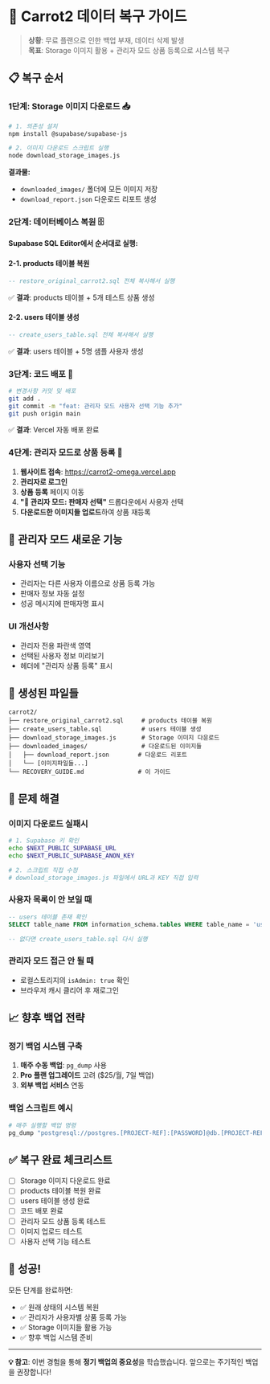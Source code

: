 # 🚨 Carrot2 데이터 복구 가이드

> **상황**: 무료 플랜으로 인한 백업 부재, 데이터 삭제 발생  
> **목표**: Storage 이미지 활용 + 관리자 모드 상품 등록으로 시스템 복구

## 📋 복구 순서

### **1단계: Storage 이미지 다운로드** 📥

```bash
# 1. 의존성 설치
npm install @supabase/supabase-js

# 2. 이미지 다운로드 스크립트 실행
node download_storage_images.js
```

**결과물:**
- `downloaded_images/` 폴더에 모든 이미지 저장
- `download_report.json` 다운로드 리포트 생성

### **2단계: 데이터베이스 복원** 🗄️

**Supabase SQL Editor에서 순서대로 실행:**

#### **2-1. products 테이블 복원**
```sql
-- restore_original_carrot2.sql 전체 복사해서 실행
```
✅ **결과**: products 테이블 + 5개 테스트 상품 생성

#### **2-2. users 테이블 생성**
```sql
-- create_users_table.sql 전체 복사해서 실행
```
✅ **결과**: users 테이블 + 5명 샘플 사용자 생성

### **3단계: 코드 배포** 🚀

```bash
# 변경사항 커밋 및 배포
git add .
git commit -m "feat: 관리자 모드 사용자 선택 기능 추가"
git push origin main
```

✅ **결과**: Vercel 자동 배포 완료

### **4단계: 관리자 모드로 상품 등록** 👑

1. **웹사이트 접속**: https://carrot2-omega.vercel.app
2. **관리자로 로그인** 
3. **상품 등록** 페이지 이동
4. **"👑 관리자 모드: 판매자 선택"** 드롭다운에서 사용자 선택
5. **다운로드한 이미지들 업로드**하여 상품 재등록

## 🎯 관리자 모드 새로운 기능

### **사용자 선택 기능**
- 관리자는 다른 사용자 이름으로 상품 등록 가능
- 판매자 정보 자동 설정
- 성공 메시지에 판매자명 표시

### **UI 개선사항**
- 관리자 전용 파란색 영역
- 선택된 사용자 정보 미리보기
- 헤더에 "관리자 상품 등록" 표시

## 📂 생성된 파일들

```
carrot2/
├── restore_original_carrot2.sql     # products 테이블 복원
├── create_users_table.sql           # users 테이블 생성
├── download_storage_images.js       # Storage 이미지 다운로드
├── downloaded_images/               # 다운로드된 이미지들
│   ├── download_report.json        # 다운로드 리포트
│   └── [이미지파일들...]
└── RECOVERY_GUIDE.md               # 이 가이드
```

## 🔧 문제 해결

### **이미지 다운로드 실패시**
```bash
# 1. Supabase 키 확인
echo $NEXT_PUBLIC_SUPABASE_URL
echo $NEXT_PUBLIC_SUPABASE_ANON_KEY

# 2. 스크립트 직접 수정
# download_storage_images.js 파일에서 URL과 KEY 직접 입력
```

### **사용자 목록이 안 보일 때**
```sql
-- users 테이블 존재 확인
SELECT table_name FROM information_schema.tables WHERE table_name = 'users';

-- 없다면 create_users_table.sql 다시 실행
```

### **관리자 모드 접근 안 될 때**
- 로컬스토리지의 `isAdmin: true` 확인
- 브라우저 캐시 클리어 후 재로그인

## 📈 향후 백업 전략

### **정기 백업 시스템 구축**
1. **매주 수동 백업**: `pg_dump` 사용
2. **Pro 플랜 업그레이드** 고려 ($25/월, 7일 백업)
3. **외부 백업 서비스** 연동

### **백업 스크립트 예시**
```bash
# 매주 실행할 백업 명령
pg_dump "postgresql://postgres.[PROJECT-REF]:[PASSWORD]@db.[PROJECT-REF].supabase.com:5432/postgres" > backup_$(date +%Y%m%d).sql
```

## ✅ 복구 완료 체크리스트

- [ ] Storage 이미지 다운로드 완료
- [ ] products 테이블 복원 완료
- [ ] users 테이블 생성 완료
- [ ] 코드 배포 완료
- [ ] 관리자 모드 상품 등록 테스트
- [ ] 이미지 업로드 테스트
- [ ] 사용자 선택 기능 테스트

## 🎉 성공!

모든 단계를 완료하면:
- ✅ 원래 상태의 시스템 복원
- ✅ 관리자가 사용자별 상품 등록 가능
- ✅ Storage 이미지들 활용 가능
- ✅ 향후 백업 시스템 준비

---

**💡 참고**: 이번 경험을 통해 **정기 백업의 중요성**을 학습했습니다. 앞으로는 주기적인 백업을 권장합니다! 
